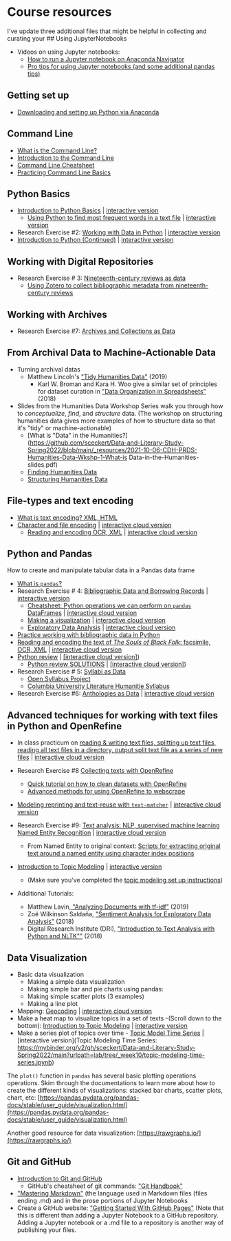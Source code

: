 # Course resources

I've update three additional files that might be helpful in collecting and curating your ## Using JupyterNotebooks

- Videos on using Jupyter notebooks:
	- [How to run a Jupyter notebook on Anaconda Navigator](https://princeton.zoom.us/rec/share/1uLtbi2UisC7Pl3ahYY8ZPEOpEvmV1xQpnPFVtze6DLDL9jrSQLEqZvlWx2r1XZT.7t57DUBTKoWewi-a?startTime=1614894075000)
	- [Pro tips for using Jupyter notebooks (and some additional pandas tips)](https://princeton.zoom.us/rec/share/I7cTIhAELXlhL1mBVjuO12oYSFhy6g_ODaKPR_f23QEy5XXua-qzk2e_EwAwCkVh.Wrkvl1Em98fRXe1j?startTime=1614896446000)

## Getting set up

- [Downloading and setting up Python via Anaconda](https://github.com/sceckert/Data-and-Literary-Study-Spring2022/blob/main/_week1/exercise-1.md#part-2-installations)

## Command Line

- [What is the Command Line?](https://github.com/sceckert/Data-and-Literary-Study-Spring2022/blob/main/_week1/exercise-1.md#what-is-the-command-line)
- [Introduction to the Command Line](https://github.com/sceckert/Data-and-Literary-Study-Spring2022/blob/main/_week1/introduction-to-the-command-line.md)
- [Command Line Cheatsheet](https://github.com/sceckert/Data-and-Literary-Study-Spring2022/blob/main/_week1/command-line-cheat-sheet.md)
- [Practicing Command Line Basics](https://github.com/sceckert/Data-and-Literary-Study-Spring2022/blob/main/_week1/exercise-1.md#1b-command-line-basics)

## Python Basics


- [Introduction to Python Basics](https://github.com/sceckert/Data-and-Literary-Study-Spring2022/blob/main/_week2/introduction-to-python.ipynb) | [interactive version](https://mybinder.org/v2/gh/sceckert/Data-and-Literary-Study-Spring2022/main?urlpath=lab/tree/_week2/introduction-to-python.ipynb)
	- [Using Python to find most frequent words in a text file](https://github.com/sceckert/Data-and-Literary-Study-Spring2022/blob/main/_week2/introduction-to-python.ipynb) | [interactive version](https://mybinder.org/v2/gh/sceckert/Data-and-Literary-Study-Spring2022/main?urlpath=lab/tree/_week2/introduction-to-python.ipynb) 
- Research Exercise #2: [Working with Data in Python](https://github.com/sceckert//Data-and-Literary-Study-Spring20222/blob/main/_week2/research-exercise-2.ipynb) | [interactive version](https://mybinder.org/v2/gh/sceckert/Data-and-Literary-Study-Spring2022/main?urlpath=lab/tree/_week2/research-exercise-2.ipynb)
- [Introduction to Python (Continued)](https://github.com/sceckert/Data-and-Literary-Study-Spring2022/blob/main/_week2/introduction-to-python-continued.ipynb) | [interactive version](https://mybinder.org/v2/gh/sceckert/Data-and-Literary-Study-Spring2022/main?urlpath=lab/tree/_week2/introduction-to-python-continued.ipynb) 


## Working with Digital Repositories

- Research Exercise # 3: [Nineteenth-century reviews as data](https://github.com/sceckert/Data-and-Literary-Study-Spring2022/blob/main/_week3/research-exercise-3.md)
	- [Using Zotero to collect bibliographic metadata from nineteenth-century reviews](https://github.com/sceckert/Data-and-Literary-Study-Spring2022/blob/main/_week3/research-exercise-3.md#part-2-collecting-metadata-from-19th-century-reviews)


## Working with Archives

- Research Exercise #7: [Archives and Collections as Data](https://github.com/sceckert/Data-and-Literary-Study-Spring2022/blob/main/_week7/research-exercise-7.md)

## From Archival Data to Machine-Actionable Data

- Turning archival datas
	- Matthew Lincoln's ["Tidy Humanities Data"](https://matthewlincoln.net/tidy-dh-data/tidy-dh-data.pdf) (2019)
		- Karl W. Broman and Kara H. Woo give a similar set of principles for dataset curation in ["Data Organization in Spreadsheets"](https://www-tandfonline-com.ezproxy.princeton.edu/doi/full/10.1080/00031305.2017.1375989) (2018)
- Slides from the Humanities Data Workshop Series walk you through how to *conceptualize*, *find*, and *structure* data. (The workshop on structuring humanities data gives more examples of how to structure data so that it's "tidy" or machine-actionable)
	- [What is "Data" in the Humanities?](https://github.com/sceckert/Data-and-Literary-Study-Spring2022/blob/main/_resources/2021-10-06-CDH-PRDS-Humanities-Data-Wkshp-1-What-is Data-in-the-Humanities-slides.pdf)
	- [Finding Humanities Data](2021-11-03-CDH-PRDS-Humanities-Data-Wkshp-2-Finding-Humanities-Data-slides.pdf)
	- [Structuring Humanities Data](2021-12-01-CDH-PRDS-Humanities-Data-Wkshp-3-Structuring-Humanities-Data-slides.pdf)

## File-types and text encoding

- [What is text encoding? XML, HTML](https://sceckert.github.io/presentations/slides/Data-Lit-wk5-mon.html#/)
- [Character and file encoding](https://github.com/sceckert/Data-and-Literary-Study-Spring2022/blob/main/_week5/in-class-practicum-mon-wk5.ipynb) | [interactive cloud version](https://mybinder.org/v2/gh/sceckert/Data-and-Literary-Study-Spring2022/main?urlpath=lab/tree/_week5/in-class-practicum-mon-wk5.ipynb)
	- [Reading and encoding OCR, XML](https://github.com/sceckert/Data-and-Literary-Study-Spring2022/blob/main/_week5/in-class-practicum-mon-wk5.ipynb) | [interactive cloud version](https://mybinder.org/v2/gh/sceckert/Data-and-Literary-Study-Spring2022/main?urlpath=lab/tree/_week5/in-class-practicum-mon-wk5.ipynb)



## Python and Pandas

How to create and manipulate tabular data in a Pandas data frame

- [What is `pandas`?](https://github.com/sceckert/Data-and-Literary-Study-Spring2022/blob/main/_week4/research-exercise-4.ipynb)
- Research Exercise # 4: [Bibliographic Data and Borrowing Records](https://github.com/sceckert/Data-and-Literary-Study-Spring2022/blob/main/_week4/research-exercise-4.ipynb) | [interactive version](https://mybinder.org/v2/gh/sceckert/Data-and-Literary-Study-Spring2022/main?urlpath=lab/tree/_week4/research-exercise-4.ipynb)
	- [Cheatsheet: Python operations we can perform on `pandas` DataFrames](https://github.com/sceckert/Data-and-Literary-Study-Spring2022/blob/main/_week4/research-exercise-4.ipynb) | [interactive cloud version](https://mybinder.org/v2/gh/sceckert/Data-and-Literary-Study-Spring2022/main?urlpath=lab/tree/_week4/research-exercise-4.ipynb)
	- [Making a visualization](https://github.com/sceckert/Data-and-Literary-Study-Spring2022/blob/main/_week4/research-exercise-4.ipynb) | [interactive cloud version](https://mybinder.org/v2/gh/sceckert/Data-and-Literary-Study-Spring2022/main?urlpath=lab/tree/_week4/research-exercise-4.ipynb)
	- [Exploratory Data Analysis](https://github.com/sceckert/Data-and-Literary-Study-Spring2022/blob/main/_week4/research-exercise-4.ipynb) | [interactive cloud version](https://mybinder.org/v2/gh/sceckert/Data-and-Literary-Study-Spring2022/main?urlpath=lab/tree/_week4/research-exercise-4.ipynb)
- [Practice working with bibliographic data in Python](https://github.com/sceckert/Data-and-Literary-Study-Spring2022/blob/main/_week4/research-exercise-4.ipynb) 
-  [Reading and encoding the text of *The Souls of Black Folk*: facsimile, OCR, XML](https://github.com/sceckert/Data-and-Literary-Study-Spring2022/blob/main/_week5/in-class-practicum-mon-wk5.ipynb) | [interactive cloud version](https://mybinder.org/v2/gh/sceckert/Data-and-Literary-Study-Spring2022/main?urlpath=lab/tree/_week5/in-class-practicum-mon-wk5.ipynb)
-  [Python review](https://github.com/sceckert/Data-and-Literary-Study-Spring2022/blob/main/_week5/in-class-practicum-wed-wk5.ipynb) | [[interactive cloud version]](https://mybinder.org/v2/gh/sceckert/Data-and-Literary-Study-Spring2022/main?urlpath=lab/tree/_week5/in-class-practicum-wed-wk5.ipynb)) 
	-  [Python review SOLUTIONS](https://github.com/sceckert/Data-and-Literary-Study-Spring2022/blob/main/_week5/in-class-practicum-wed-wk5-solutions.ipynb) | [[interactive cloud version]](https://mybinder.org/v2/gh/sceckert/Data-and-Literary-Study-Spring2022/main?urlpath=lab/tree/_week5/in-class-practicum-wed-wk5-solutions.ipynb))
- Research Exercise # 5: [Syllabi as Data](https://github.com/sceckert/Data-and-Literary-Study-Spring2022/blob/main/_week5/research-exercise-5.md)
	- [Open Syllabus Project](https://github.com/sceckert/Data-and-Literary-Study-Spring2022/blob/main/_week5/research-exercise-5.md#1-the-souls-of-black-folks-in-the-open-syllabus-project)
	- [Columbia University Literature Humanitie Syllabus](https://github.com/sceckert/Data-and-Literary-Study-Spring2022/blob/main/_week5/research-exercise-5.md#2-columbia-universitys-literature-humanities-syllabus-1937-2020)
- Research Exercise #6: [Anthologies as Data](https://github.com/sceckert/Data-and-Literary-Study-Spring2022/blob/main/_week6/research-exercise-6.ipynb) | [interactive cloud version](https://mybinder.org/v2/gh/sceckert/Data-and-Literary-Study-Spring2022/main?urlpath=lab/tree/_week6/research-exercise-6.ipynb)



## Advanced techniques for working with text files in Python and OpenRefine

- In class practicum on [reading & writing text files, splitting up text files, reading all text files in a directory, output split text file as a series of new files](https://github.com/sceckert/Data-and-Literary-Study-Spring2022/blob/main/_week6/in-class-practicum-wk6-wed.ipynb) | [interactive cloud version](https://mybinder.org/v2/gh/sceckert/Data-and-Literary-Study-Spring2022/main?urlpath=lab/tree/_week6/in-class-practicum-wk6-wed.ipynb)

-  Research Exercise #8 [Collecting texts with OpenRefine](https://github.com/sceckert/Data-and-Literary-Study-Spring2022/blob/main/_week8/research-exercise-8.md)
	-  [Quick tutorial on how to clean datasets with OpenRefine](https://github.com/sceckert/Data-and-Literary-Study-Spring2022/blob/main/_week6/preparing-for-webscraping-and-openrefine.md#using-openrefine)
	-  [Advanced methods for using OpenRefine to webscrape](https://github.com/sceckert/Data-and-Literary-Study-Spring2022/blob/main/_week6/advanced-tips-for-webscraping.md#using-openrefine-for-webscraping-advanced-tips)

-  [Modeling reprinting and text-reuse with `text-matcher`](https://github.com/sceckert/Data-and-Literary-Study-Spring2022/blob/main/_week8/in-class-practicum-wk8-wed.ipynb) | [interactive cloud version](https://mybinder.org/v2/gh/sceckert/Data-and-Literary-Study-Spring2022/main?urlpath=lab/tree/_week8/in-class-practicum-wk8-wed.ipynb)

- Research Exercise #9: [Text analysis: NLP, supervised machine learning Named Entity Recognition](https://github.com/sceckert/Data-and-Literary-Study-Spring2022/blob/main/_week9/research-exercise-9.ipynb) |  [interactive cloud version](https://mybinder.org/v2/gh/sceckert/Data-and-Literary-Study-Spring2022/main?urlpath=lab/tree/_week9/research-exercise-9.ipynb)
	- From Named Entity to original context: [Scripts for extracting original text around a named entity using character index positions](https://github.com/sceckert/Data-and-Literary-Study-Spring2022/tree/main/_resources/scripts-for-extracting-substrings-from-index-characters.ipynb)


- [Introduction to Topic Modeling](https://github.com/sceckert/Data-and-Literary-Study-Spring2022/blob/main/_week10/introduction-to-topic-modeling.ipynb) | [interactive version](https://mybinder.org/v2/gh/sceckert/Data-and-Literary-Study-Spring2022/main?urlpath=lab/tree/_week10/introduction-to-topic-modeling.ipynb)
	- (Make sure you've completed the [topic modeling set up instructions](https://github.com/sceckert/Data-and-Literary-Study-Spring2022/blob/main/_week10/topic-modeling-set-up-instructions.md))

- Additional Tutorials:
	- Matthew Lavin,[ "Analyzing Documents with tf-idf"](https://programminghistorian.org/en/lessons/analyzing-documents-with-tfidf) (2019)
	- Zoë Wilkinson Saldaña, ["Sentiment Analysis for Exploratory Data Analysis"](https://programminghistorian.org/en/lessons/sentiment-analysis) (2018)
	- Digital Research Institute (DRI), ["Introduction to Text Analysis with Python and NLTK""](https://github.com/DHRI-Curriculum/text-analysis) (2018)





## Data Visualization

- Basic data visualization
	- Making a simple data visualization
	- Making simple bar and pie charts using pandas:
	- Making simple scatter plots (3 examples)
	- Making a line plot
- Mapping: [Geocoding](https://github.com/sceckert/Data-and-Literary-Study-Spring2022/blob/main/_week9/in-class-practicum-wk9-wed.ipynb) | [interactive cloud version](https://mybinder.org/v2/gh/sceckert/Data-and-Literary-Study-Spring2022/main?urlpath=lab/tree/_week9/in-class-practicum-wk9-wed.ipynb)
-  Make a heat map to visualize topics in a set of texts -(Scroll down to the bottom): [Introduction to Topic Modeling](https://github.com/sceckert/Data-and-Literary-Study-Spring2022/blob/main/_week10/introduction-to-topic-modeling.ipynb) | [interactive version](https://mybinder.org/v2/gh/sceckert/Data-and-Literary-Study-Spring2022/main?urlpath=lab/tree/_week9/introduction-to-topic-modeling.ipynb) 
- Make a series plot of topics over time - [Topic Model Time Series](https://github.com/sceckert/Data-and-Literary-Study-Spring2022/blob/main/_week10/topic-modeling-time-series.ipynb) | [interactive version](Topic Modeling Time Series: https://mybinder.org/v2/gh/sceckert/Data-and-Literary-Study-Spring2022/main?urlpath=lab/tree/_week10/topic-modeling-time-series.ipynb)

The `plot()`  function in `pandas` has several basic plotting operations operations. Skim through the documentations to learn more about how to create the different kinds of visualizations: stacked bar charts, scatter plots, chart, etc: [https://pandas.pydata.org/pandas-docs/stable/user_guide/visualization.html](https://pandas.pydata.org/pandas-docs/stable/user_guide/visualization.html)

Another good resource for data visualization: [https://rawgraphs.io/](https://rawgraphs.io/)

## Git and GitHub

- [Introduction to Git and GitHub](https://github.com/sceckert/Data-and-Literary-Study-Spring2022/blob/main/_resources/introduction-to-git-and-github.md)
	- GitHub's cheatsheet of git commands: ["Git Handbook"](https://guides.github.com/introduction/git-handbook/)
- ["Mastering Markdown"](https://guides.github.com/features/mastering-markdown/) (the language used in Markdown files (files ending .md) and in the prose portions of Jupyter Notebooks
- Create a GitHub website: ["Getting Started With GitHub Pages"](https://guides.github.com/features/pages/) (Note that this is different than adding a Jupyter Notebook to a GitHub repository. Adding a Jupyter notebook or a .md file to a repository is another way of publishing your files.
